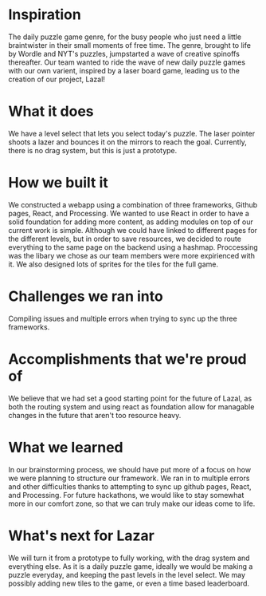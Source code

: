 # Inspiration
The daily puzzle game genre, for the busy people who just need a little braintwister in their small moments of free time. The genre, brought to life by Wordle and NYT's puzzles, jumpstarted a wave of creative spinoffs thereafter. Our team wanted to ride the wave of new daily puzzle games with our own varient, inspired by a laser board game, leading us to the creation of our project, Lazal! 
# What it does
We have a level select that lets you select today's puzzle. The laser pointer shoots a lazer and bounces it on the mirrors to reach the goal. Currently, there is no drag system, but this is just a prototype.
# How we built it
We constructed a webapp using a combination of three frameworks, Github pages, React, and Processing. We wanted to use React in order to have a solid foundation for adding more content, as adding modules on top of our current work is simple. Although we could have linked to different pages for the different levels, but in order to save resources, we decided to route everything to the same page on the backend using a hashmap. Proccessing was the libary we chose as our team members were more expirienced with it. We also designed lots of sprites for the tiles for the full game.
# Challenges we ran into
Compiling issues and multiple errors when trying to sync up the three frameworks. 
# Accomplishments that we're proud of
We believe that we had set a good starting point for the future of Lazal, as both the routing system and using react as foundation allow for managable changes in the future that aren't too resource heavy.
# What we learned
In our brainstorming process, we should have put more of a focus on how we were planning to structure our framework. We ran in to multiple errors and other difficulties thanks to attempting to sync up github pages, React, and Processing. For future hackathons, we would like to stay somewhat more in our comfort zone, so that we can truly make our ideas come to life.
# What's next for Lazar
We will turn it from a prototype to fully working, with the drag system and everything else. As it is a daily puzzle game, ideally we would be making a puzzle everyday, and keeping the past levels in the level select. We may possibly adding new tiles to the game, or even a time based leaderboard.
